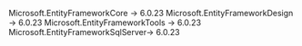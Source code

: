
Microsoft.EntityFrameworkCore -> 6.0.23
Microsoft.EntityFrameworkDesign -> 6.0.23
Microsoft.EntityFrameworkTools -> 6.0.23
Microsoft.EntityFrameworkSqlServer-> 6.0.23
